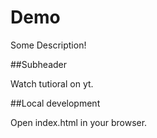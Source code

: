 # Demo

Some Description!

##Subheader

Watch tutioral on yt.

##Local development

Open index.html in your browser.
